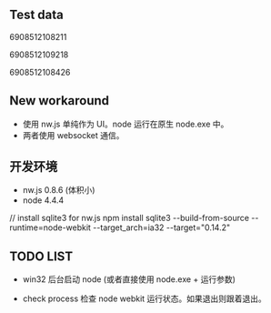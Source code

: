 ## Test data

6908512108211

6908512109218

6908512108426


## New workaround

- 使用 nw.js 单纯作为 UI。node 运行在原生 node.exe 中。
- 两者使用 websocket 通信。

## 开发环境
- nw.js 	0.8.6 (体积小)
- node 		4.4.4


// install sqlite3 for nw.js
npm install sqlite3 --build-from-source --runtime=node-webkit --target_arch=ia32 --target="0.14.2"

## TODO LIST
- win32 后台启动 node (或者直接使用 node.exe + 运行参数)

- check process 检查 node webkit 运行状态。如果退出则跟着退出。